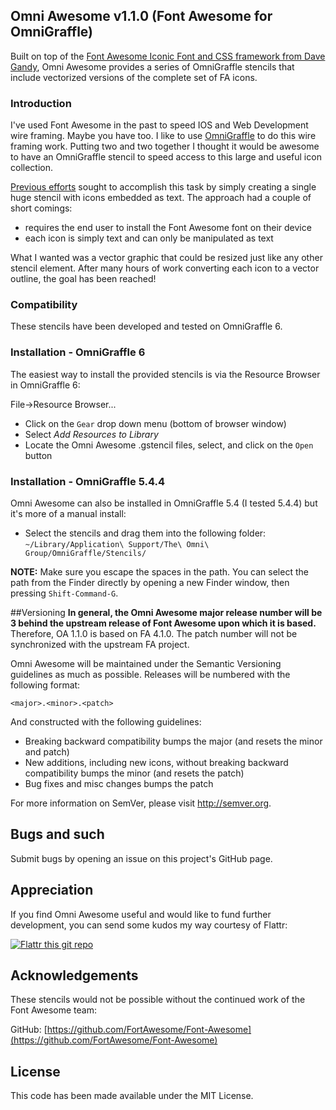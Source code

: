
## Omni Awesome v1.1.0 (Font Awesome for OmniGraffle)
Built on top of the [Font Awesome Iconic Font and CSS framework from Dave Gandy](https://github.com/FortAwesome/Font-Awesome), Omni Awesome provides a series of OmniGraffle stencils that include vectorized versions of the complete set of FA icons.

### Introduction
I've used Font Awesome in the past to speed IOS and Web Development wire framing. Maybe you have too. I like to use [OmniGraffle](http://www.omnigroup.com/omniGraffle) to do this wire framing work. Putting two and two together I thought it would be awesome to have an OmniGraffle stencil to speed access to this large and useful icon collection.

[Previous efforts](https://github.com/patcheung/Font-Awesome-OmniGraffle-Stencil) sought to accomplish this task by simply creating a single huge stencil with icons embedded as text. The approach had a couple of short comings:

* requires the end user to install the Font Awesome font on their device
* each icon is simply text and can only be manipulated as text

What I wanted was a vector graphic that could be resized just like any other stencil element. After many hours of work converting each icon to a vector outline, the goal has been reached!

### Compatibility
These stencils have been developed and tested on OmniGraffle 6.

### Installation - OmniGraffle 6
The easiest way to install the provided stencils is via the Resource Browser in OmniGraffle 6:

File->Resource Browser...

* Click on the `Gear` drop down menu (bottom of browser window)
* Select *Add Resources to Library*
* Locate the Omni Awesome .gstencil files, select, and click on the `Open` button

### Installation - OmniGraffle 5.4.4
Omni Awesome can also be installed in OmniGraffle 5.4 (I tested 5.4.4) but it's more of a manual install:

* Select the stencils and drag them into the following folder:
`~/Library/Application\ Support/The\ Omni\ Group/OmniGraffle/Stencils/`

**NOTE:** Make sure you escape the spaces in the path. You can select the path from the Finder directly by opening a new Finder window, then pressing `Shift-Command-G`.

##Versioning
**In general, the Omni Awesome major release number will be 3 behind the upstream release of Font Awesome upon which it is based.** Therefore, OA 1.1.0 is based on FA 4.1.0. The patch number will not be synchronized with the upstream FA project.

Omni Awesome will be maintained under the Semantic Versioning guidelines as much as possible. Releases will be numbered with the following format:

`<major>.<minor>.<patch>`

And constructed with the following guidelines:

* Breaking backward compatibility bumps the major (and resets the minor and patch)
* New additions, including new icons, without breaking backward compatibility bumps the minor (and resets the patch)
* Bug fixes and misc changes bumps the patch

For more information on SemVer, please visit http://semver.org.

## Bugs and such
Submit bugs by opening an issue on this project's GitHub page.

## Appreciation
If you find Omni Awesome useful and would like to fund further development, you can send some kudos my way courtesy of Flattr:

[![Flattr this git repo](http://api.flattr.com/button/flattr-badge-large.png)](https://flattr.com/submit/auto?user_id=markeissler&url=https://github.com/markeissler/Omni-Awesome&title=Omni%20Awesome&language=bash&tags=github&category=software)

## Acknowledgements
These stencils would not be possible without the continued work of the Font Awesome team:

GitHub: [https://github.com/FortAwesome/Font-Awesome](https://github.com/FortAwesome/Font-Awesome)

## License
This code has been made available under the MIT License.
